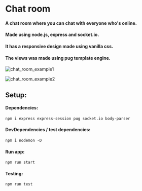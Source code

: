 Chat room 
===

#### A chat room where you can chat with everyone who's online.

#### Made using node.js, express and socket.io.
#### It has a responsive design made using vanilla css.
#### The views was made using pug template engine.


![chat_room_example1](https://user-images.githubusercontent.com/61896147/86693359-9ad96100-bfd8-11ea-8a2f-2862e2f8edc9.jpg)

![chat_room_example2](https://user-images.githubusercontent.com/61896147/86693200-75e4ee00-bfd8-11ea-8705-2d431a09300f.jpg)

## Setup:

#### Dependencies:
```
npm i express express-session pug socket.io body-parser
```

#### DevDependencies / test dependencies:
```
npm i nodemon -D
```

#### Run app:
```
npm run start
```

#### Testing:
```
npm run test
```
